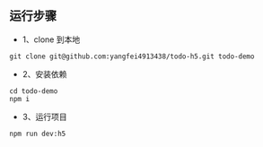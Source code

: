 ## 运行步骤

- 1、clone 到本地

```shell
git clone git@github.com:yangfei4913438/todo-h5.git todo-demo
```

- 2、安装依赖

```shell
cd todo-demo
npm i
```

- 3、运行项目

```shell
npm run dev:h5
```
